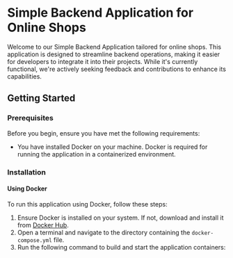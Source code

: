 # Simple Backend Application for Online Shops

Welcome to our Simple Backend Application tailored for online shops. This application is designed to streamline backend operations, making it easier for developers to integrate it into their projects. While it's currently functional, we're actively seeking feedback and contributions to enhance its capabilities.

## Getting Started

### Prerequisites

Before you begin, ensure you have met the following requirements:

- You have installed Docker on your machine. Docker is required for running the application in a containerized environment.

### Installation

#### Using Docker

To run this application using Docker, follow these steps:

1. Ensure Docker is installed on your system. If not, download and install it from [Docker Hub](https://hub.docker.com/).
2. Open a terminal and navigate to the directory containing the `docker-compose.yml` file.
3. Run the following command to build and start the application containers:

